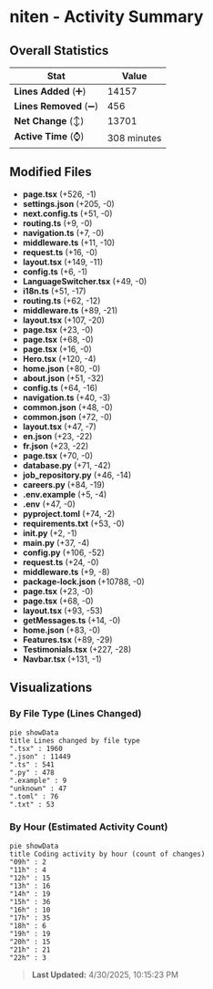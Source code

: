 # niten - Activity Summary 

## Overall Statistics

| Stat                   | Value                                                             |
| ---------------------- | ----------------------------------------------------------------- |
| **Lines Added** (➕)   | 14157                                          |
| **Lines Removed** (➖) | 456                                        |
| **Net Change** (↕)    | 13701                |
| **Active Time** (⌚)   | 308 minutes |


## Modified Files
- **page.tsx** (+526, -1)
- **settings.json** (+205, -0)
- **next.config.ts** (+51, -0)
- **routing.ts** (+9, -0)
- **navigation.ts** (+7, -0)
- **middleware.ts** (+11, -10)
- **request.ts** (+16, -0)
- **layout.tsx** (+149, -11)
- **config.ts** (+6, -1)
- **LanguageSwitcher.tsx** (+49, -0)
- **i18n.ts** (+51, -17)
- **routing.ts** (+62, -12)
- **middleware.ts** (+89, -21)
- **layout.tsx** (+107, -20)
- **page.tsx** (+23, -0)
- **page.tsx** (+68, -0)
- **page.tsx** (+16, -0)
- **Hero.tsx** (+120, -4)
- **home.json** (+80, -0)
- **about.json** (+51, -32)
- **config.ts** (+64, -16)
- **navigation.ts** (+40, -3)
- **common.json** (+48, -0)
- **common.json** (+72, -0)
- **layout.tsx** (+47, -7)
- **en.json** (+23, -22)
- **fr.json** (+23, -22)
- **page.tsx** (+70, -0)
- **database.py** (+71, -42)
- **job_repository.py** (+46, -14)
- **careers.py** (+84, -19)
- **.env.example** (+5, -4)
- **.env** (+47, -0)
- **pyproject.toml** (+74, -2)
- **requirements.txt** (+53, -0)
- **__init__.py** (+2, -1)
- **main.py** (+37, -4)
- **config.py** (+106, -52)
- **request.ts** (+24, -0)
- **middleware.ts** (+9, -8)
- **package-lock.json** (+10788, -0)
- **page.tsx** (+23, -0)
- **page.tsx** (+68, -0)
- **layout.tsx** (+93, -53)
- **getMessages.ts** (+14, -0)
- **home.json** (+83, -0)
- **Features.tsx** (+89, -29)
- **Testimonials.tsx** (+227, -28)
- **Navbar.tsx** (+131, -1)

## Visualizations

### By File Type (Lines Changed)

```mermaid
pie showData
title Lines changed by file type
".tsx" : 1960
".json" : 11449
".ts" : 541
".py" : 478
".example" : 9
"unknown" : 47
".toml" : 76
".txt" : 53
```

### By Hour (Estimated Activity Count)

```mermaid
pie showData
title Coding activity by hour (count of changes)
"09h" : 2
"11h" : 4
"12h" : 15
"13h" : 16
"14h" : 19
"15h" : 36
"16h" : 10
"17h" : 35
"18h" : 6
"19h" : 19
"20h" : 15
"21h" : 21
"22h" : 3
```


> **Last Updated:** 4/30/2025, 10:15:23 PM
